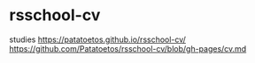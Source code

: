 # rsschool-cv
studies
https://patatoetos.github.io/rsschool-cv/
https://github.com/Patatoetos/rsschool-cv/blob/gh-pages/cv.md
